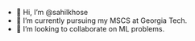 - 👋 Hi, I’m @sahilkhose
- 🌱 I’m currently pursuing my MSCS at Georgia Tech.
- 💞️ I’m looking to collaborate on ML problems.

<!---
sahilkhose/sahilkhose is a ✨ special ✨ repository because its `README.md` (this file) appears on your GitHub profile.
You can click the Preview link to take a look at your changes.
--->
